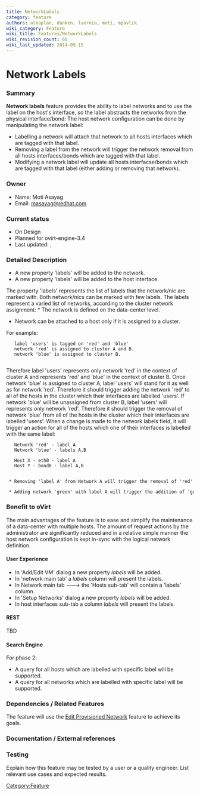 ```yaml
---
title: NetworkLabels
category: feature
authors: alkaplan, danken, lvernia, moti, mpavlik
wiki_category: Feature
wiki_title: Features/NetworkLabels
wiki_revision_count: 66
wiki_last_updated: 2014-09-15
---
```


# Network Labels

### Summary

**Network labels** feature provides the ability to label networks and to use the label on the host's interface, so the label abstracts the networks from the physical interface/bond:
The host network configuration can be done by manipulating the network label:

*   Labelling a network will attach that network to all hosts interfaces which are tagged with that label.
*   Removing a label from the network will trigger the network removal from all hosts interfaces/bonds which are tagged with that label.
*   Modifying a network label will update all hosts interfacse/bonds which are tagged with that label (either adding or removing that network).

### Owner

*   Name: Moti Asayag
*   Email: <masayag@redhat.com>

### Current status

*   On Design
*   Planned for ovirt-engine-3.4
*   Last updated: ,

### Detailed Description

*   A new property 'labels' will be added to the network.
*   A new property 'labels' will be added to the host interface.

The property 'labels' represents the list of labels that the network/nic are marked with.
Both network/nics can be marked with few labels.
 The labels represent a varied list of networks, according to the cluster network assignment:
\* The network is defined on the data-center level.

*   Network can be attached to a host only if it is assigned to a cluster.

For example:

       label 'users' is tagged on 'red' and 'blue'
       network 'red' is assigned to cluster A and B. 
       network 'blue' is assigned to cluster B.
       

Therefore label 'users' represents only network 'red' in the context of cluster A and represents 'red' and 'blue' in the context of cluster B.
Once network 'blue' is assigned to cluster A, label 'users' will stand for it as well as for network 'red'. Therefore it should trigger adding the network 'red' to all of the hosts in the cluster which their interfaces are labelled 'users'.
If network 'blue' will be unassigned from cluster B, label 'users' will represents only network 'red'. Therefore it should trigger the removal of network 'blue' from all of the hosts in the cluster which their interfaces are labelled 'users'.
 When a change is made to the network labels field, it will trigger an action for all of the hosts which one of their interfaces is labelled with the same label:

       Network 'red' - label A
       Network 'blue' - labels A,B
       
       Host X - eth0 - label A
       Host Y - bond0 - label A,B
       
       * Removing 'label A' from Network A will trigger the removal of 'red' from eth0 (Host X) and from bond0 (Host Y)
       * Adding network 'green' with label A will trigger the addition of 'green' to eth0 (Host X) and to bond0 (Host Y)

### Benefit to oVirt

The main advantages of the feature is to ease and simplify the maintenance of a data-center with multiple hosts.
The amount of request actions by the administrator are significantly reduced and in a relative simple manner the host network configuration is kept in-sync with the logical network definition.

#### User Experience

*   In 'Add/Edit VM' dialog a new property *labels* will be added.
*   In 'network main tab' a *labels* column will present the labels.
*   In Network main tab ---> the 'Hosts sub-tab' will contain a 'labels' column.
*   In 'Setup Networks' dialog a new property *labels* will be added.
*   In host interfaces sub-tab a column *labels* will present the labels.

#### REST

TBD

#### Search Engine

For phase 2:

*   A query for all hosts which are labelled with specific label will be supported.
*   A query for all networks which are labelled with specific label will be supported.

### Dependencies / Related Features

The feature will use the [Edit Provisioned Network](Features/EditProvisionedNetwork) feature to achieve its goals.

### Documentation / External references

### Testing

Explain how this feature may be tested by a user or a quality engineer. List relevant use cases and expected results.

<Category:Feature>
